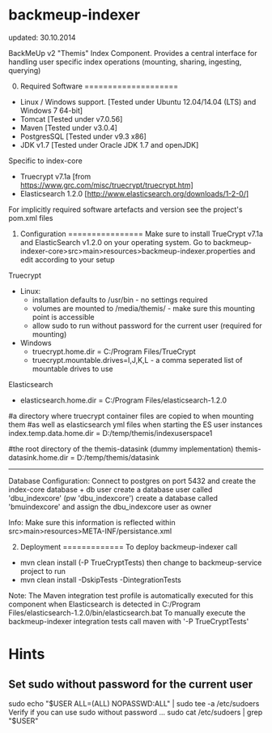 backmeup-indexer
================
updated: 30.10.2014

BackMeUp v2 "Themis" Index Component. Provides a central interface for handling user specific index operations (mounting, sharing, ingesting, querying)

0) Required Software
====================
 - Linux / Windows support. [Tested under Ubuntu 12.04/14.04 (LTS) and Windows 7 64-bit]
 - Tomcat [Tested under v7.0.56]
 - Maven [Tested under v3.0.4]
 - PostgresSQL [Tested under  v9.3 x86]
 - JDK v1.7 [Tested under Oracle JDK 1.7 and openJDK]
 
 Specific to index-core
 - Truecrypt v7.1a [from https://www.grc.com/misc/truecrypt/truecrypt.htm]
 - Elasticsearch 1.2.0 [http://www.elasticsearch.org/downloads/1-2-0/]
 
For implicitly required software artefacts and version see the project's pom.xml files

1) Configuration
================
Make sure to install TrueCrypt v7.1a and ElasticSearch v1.2.0 on your operating system. 
Go to backmeup-indexer-core>src>main>resources>backmeup-indexer.properties and edit
according to your setup

Truecrypt
 - Linux:
   * installation defaults to /usr/bin - no settings required
   * volumes are mounted to /media/themis/ - make sure this mounting point is accessible
   * allow sudo to run without password for the current user (required for mounting)
 - Windows
   * truecrypt.home.dir = C:/Program Files/TrueCrypt
   * truecrypt.mountable.drives=I,J,K,L - a comma seperated list of mountable drives to use
 
 Elasticsearch
 - elasticsearch.home.dir = C:/Program Files/elasticsearch-1.2.0

 #a directory where truecrypt container files are copied to when mounting them
 #as well as elasticsearch yml files when starting the ES user instances
 index.temp.data.home.dir = D:/temp/themis/indexuserspace1

 #the root directory of the themis-datasink (dummy implementation)
 themis-datasink.home.dir = D:/temp/themis/datasink
 
----------------
Database Configuration: 
Connect to postgres on port 5432 and create the index-core database + db user
create a database user called 'dbu_indexcore' (pw 'dbu_indexcore')
create a database called 'bmuindexcore' and assign the dbu_indexcore user as owner

Info:
Make sure this information is reflected within src>main>resources>META-INF/persistance.xml

2) Deployment
=============
To deploy backmeup-indexer call
* mvn clean install (-P TrueCryptTests)
then change to backmeup-service project to run
* mvn clean install -DskipTests -DintegrationTests

Note:
The Maven integration test profile is automatically executed for this component when Elasticsearch is detected in
C:/Program Files/elasticsearch-1.2.0/bin/elasticsearch.bat
To manually execute the backmeup-indexer integration tests call maven with '-P TrueCryptTests'


Hints
=====
Set sudo without password for the current user
-----------------------------------------------
sudo echo "$USER ALL=(ALL) NOPASSWD:ALL" | sudo tee -a /etc/sudoers
Verify if you can use sudo without password ...
sudo cat /etc/sudoers | grep "$USER"
